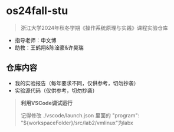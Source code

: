 # os24fall-stu
> 浙江大学2024年秋冬学期《操作系统原理与实践》课程实验仓库
- 指导老师：申文博
- 助教：王鹤翔&陈淦豪&许昊瑞
## 仓库内容
- 我的实验报告（每年要求不同，仅供参考，切勿抄袭）
- 实验源代码（仅供参考，切勿抄袭）
> **利用VSCode调试运行**
> 
> 记得修改 ./vscode/launch.json 里面的        "program": "${workspaceFolder}/src/lab2/vmlinux"为labx
